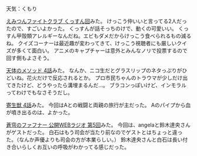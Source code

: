 天気：くもり

[えみつんファイトクラブ くっすん回](http://live.nicovideo.jp/watch/lv195330163)みた。
けっこう仲いいと言ってる2人だったので、すごいよかった。
くっすんが話そっちのけで、動くの可愛いい。
くっすん甲殻類アレルギーなんだね。エビもダメだからけっこう食べられるもの減るね。
クイズコーナーは最近趣が変わってきて、けっこう視聴者にも厳しいクイズが多くて面白い。
アニメのキャプチャーは意外とみんなノリで投票するので回す側もよさそう。

[天体のメソッド 4話](http://live.nicovideo.jp/gate/lv195788410)みた。
なんか、ニコ生だとグラスリップのネタっぷりがひどいね。花火だけで反応されるとか。
プロ市民ちゃんのトラウマが少しだけ出てきたけど、どうやったら溝埋まるんだ...。
ブラコンっぽいけど、インモラルってわけでもなさそうだし。

[寄生獣 4話](http://live.nicovideo.jp/gate/lv196022414)みた。
今回はAとの戦闘と両親の旅行が主だった。
Aのパイプから血が噴き出るのは、よかった。

[蒼穹のファフナー 公開WEBラジオ 第5回](http://live.nicovideo.jp/watch/lv194011865)みた。
今回は、angelaと鈴木達央さんがゲストだった。
白石はもう司会が当たり前なのでゲストとはちょっと違った。（なんか声優よりも司会の方が本業らしい。）
鈴木達央さんと白石は長い付き合いらしくお互いの呼吸がわかってる感じだった。
